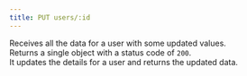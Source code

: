```yaml
---
title: PUT users/:id
---
```


Receives all the data for a user with some updated values.  
Returns a single object with a status code of `200`.  
It updates the details for a user and returns the updated data.